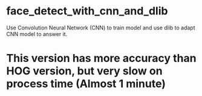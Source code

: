 # face_detect_with_cnn_and_dlib
Use Convolution Neural Network (CNN) to train model and use dlib to adapt CNN model to answer it.

# This version has more accuracy than HOG version, but very slow on process time (Almost 1 minute)
